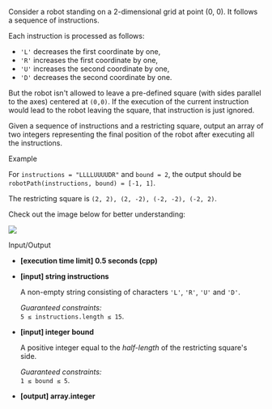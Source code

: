 
Consider a robot standing on a 2-dimensional grid at point (0, 0). It follows a sequence of instructions.

Each instruction is processed as follows:

-   `'L'`  decreases the first coordinate by one,
-   `'R'`  increases the first coordinate by one,
-   `'U'`  increases the second coordinate by one,
-   `'D'`  decreases the second coordinate by one.

But the robot isn't allowed to leave a pre-defined square (with sides parallel to the axes) centered at  `(0,0)`. If the execution of the current instruction would lead to the robot leaving the square, that instruction is just ignored.

Given a sequence of instructions and a restricting square, output an array of two integers representing the final position of the robot after executing all the instructions.

Example

For  `instructions = "LLLLUUUUDR"`  and  `bound = 2`, the output should be  
`robotPath(instructions, bound) = [-1, 1]`.

The restricting square is  `(2, 2), (2, -2), (-2, -2), (-2, 2)`.

Check out the image below for better understanding:

![](https://codefightsuserpics.s3.amazonaws.com/tasks/robotPath/img/example.jpg?_tm=1530813592362)

Input/Output

-   **[execution time limit] 0.5 seconds (cpp)**
    
-   **[input] string instructions**
    
    A non-empty string consisting of characters  `'L'`,  `'R'`,  `'U'`  and  `'D'`.
    
    _Guaranteed constraints:_  
    `5 ≤ instructions.length ≤ 15`.
    
-   **[input] integer bound**
    
    A positive integer equal to the  _half-length_  of the restricting square's side.
    
    _Guaranteed constraints:_  
    `1 ≤ bound ≤ 5`.
    
-   **[output] array.integer**